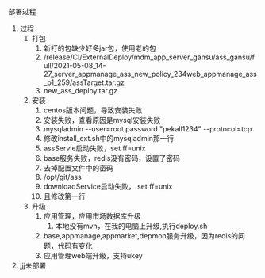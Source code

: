 
部署过程
1. 过程
	1. 打包
		1. 新打的包缺少好多jar包，使用老的包
		2. /release/CI/ExternalDeploy/mdm_app_server_gansu/ass_gansu/full/2021-05-08_14-27_server_appmanage_ass_new_policy_234web_appmanage_ass_p1_259/assTarget.tar.gz
		3. new_ass_deploy.tar.gz
	2. 安装
		1. centos版本问题，导致安装失败
		2. 安装失败，查看原因是mysql安装失败
		3.  mysqladmin --user=root password "pekall1234" --protocol=tcp
		4. 修改install_ext.sh中的mysqladmin那一行
		5. assServie启动失败，set ff=unix
		6. base服务失败，redis没有密码，设置了密码
		7. 去掉配置文件中的密码
		8. /opt/git/ass
		9. downloadService启动失败， set ff=unix
		10. 且修改第一行
	3. 升级
		1. 应用管理，应用市场数据库升级
			1. 本地没有mvn，在我的电脑上升级,执行deploy.sh
		2. base,appmanage,appmarket,depmon服务升级，因为redis的问题，代码有变化
		3. 应用管理web端升级，支持ukey
2. jjj未部署